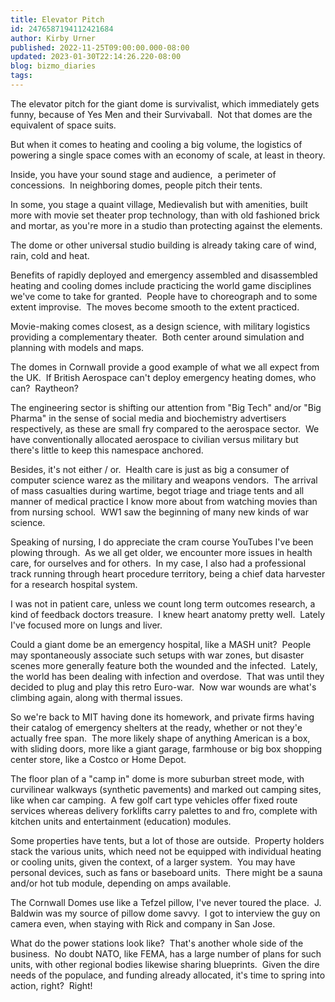 ```yaml
---
title: Elevator Pitch
id: 2476587194112421684
author: Kirby Urner
published: 2022-11-25T09:00:00.000-08:00
updated: 2023-01-30T22:14:26.220-08:00
blog: bizmo_diaries
tags: 
---
```


The elevator pitch for the giant dome is survivalist, which immediately gets funny, because of Yes Men and their Survivaball.  Not that domes are the equivalent of space suits.  

But when it comes to heating and cooling a big volume, the logistics of powering a single space comes with an economy of scale, at least in theory.

Inside, you have your sound stage and audience,  a perimeter of concessions.  In neighboring domes, people pitch their tents.  

In some, you stage a quaint village, Medievalish but with amenities, built more with movie set theater prop technology, than with old fashioned brick and mortar, as you're more in a studio than protecting against the elements. 

The dome or other universal studio building is already taking care of wind, rain, cold and heat.

Benefits of rapidly deployed and emergency assembled and disassembled heating and cooling domes include practicing the world game disciplines we've come to take for granted.  People have to choreograph and to some extent improvise.  The moves become smooth to the extent practiced.  

Movie-making comes closest, as a design science, with military logistics providing a complementary theater.  Both center around simulation and planning with models and maps.

The domes in Cornwall provide a good example of what we all expect from the UK.  If British Aerospace can't deploy emergency heating domes, who can?  Raytheon?  

The engineering sector is shifting our attention from "Big Tech" and/or "Big Pharma" in the sense of social media and biochemistry advertisers respectively, as these are small fry compared to the aerospace sector.  We have conventionally allocated aerospace to civilian versus military but there's little to keep this namespace anchored.

Besides, it's not either / or.  Health care is just as big a consumer of computer science warez as the military and weapons vendors.  The arrival of mass casualties during wartime, begot triage and triage tents and all manner of medical practice I know more about from watching movies than from nursing school.  WW1 saw the beginning of many new kinds of war science.

Speaking of nursing, I do appreciate the cram course YouTubes I've been plowing through.  As we all get older, we encounter more issues in health care, for ourselves and for others.  In my case, I also had a professional track running through heart procedure territory, being a chief data harvester for a research hospital system.  

I was not in patient care, unless we count long term outcomes research, a kind of feedback doctors treasure.  I knew heart anatomy pretty well.  Lately I've focused more on lungs and liver.

Could a giant dome be an emergency hospital, like a MASH unit?  People may spontaneously associate such setups with war zones, but disaster scenes more generally feature both the wounded and the infected.  Lately, the world has been dealing with infection and overdose.  That was until they decided to plug and play this retro Euro-war.  Now war wounds are what's climbing again, along with thermal issues.

So we're back to MIT having done its homework, and private firms having their catalog of emergency shelters at the ready, whether or not they'e actually free span.  The more likely shape of anything American is a box, with sliding doors, more like a giant garage, farmhouse or big box shopping center store, like a Costco or Home Depot.

The floor plan of a "camp in" dome is more suburban street mode, with curvilinear walkways (synthetic pavements) and marked out camping sites, like when car camping.  A few golf cart type vehicles offer fixed route services whereas delivery forklifts carry palettes to and fro, complete with kitchen units and entertainment (education) modules.  

Some properties have tents, but a lot of those are outside.  Property holders stack the various units, which need not be equipped with individual heating or cooling units, given the context, of a larger system.  You may have personal devices, such as fans or baseboard units.  There might be a sauna and/or hot tub module, depending on amps available.

The Cornwall Domes use like a Tefzel pillow, I've never toured the place.  J. Baldwin was my source of pillow dome savvy.  I got to interview the guy on camera even, when staying with Rick and company in San Jose.

What do the power stations look like?  That's another whole side of the business.  No doubt NATO, like FEMA, has a large number of plans for such units, with other regional bodies likewise sharing blueprints.  Given the dire needs of the populace, and funding already allocated, it's time to spring into action, right?  Right!